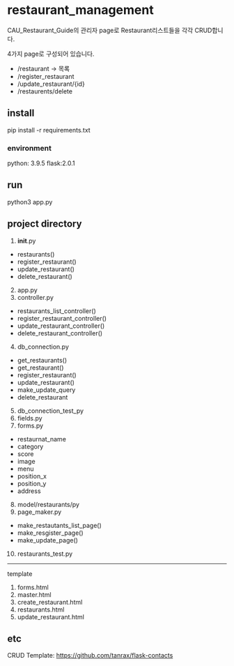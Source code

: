 # restaurant_management
CAU_Restaurant_Guide의 관리자 page로 Restaurant리스트들을 각각 CRUD합니다.

4가지 page로 구성되어 있습니다.
- /restaurant -> 목록
- /register_restaurant
- /update_restaurant/{id}
- /restaurents/delete
## install
pip install -r requirements.txt
### environment
python: 3.9.5
flask:2.0.1
## run
python3 app.py
## project directory
1. __init__.py
* restaurants()
* register_restaurant()
* update_restaurant()
* delete_restaurant()
2. app.py
3. controller.py
* restaurants_list_controller()
* register_restaurant_controller()
* update_restaurant_controller()
* delete_restaurant_controller()
4. db_connection.py
* get_restaurants()
* get_restaurant()
* register_restaurant()
* update_restaurant()
* make_update_query
* delete_restaurant
5. db_connection_test_py
6. fields.py
7. forms.py
* restaurnat_name
* category
* score
* image
* menu
* position_x
* position_y
* address
8. model/restaurants/py
9. page_maker.py
* make_restautants_list_page()
* make_resgister_page()
* make_update_page()
10. restaurants_test.py
* * *
template 
1. forms.html
2. master.html
3. create_restaurant.html
4. restaurants.html
5. update_restaurant.html
## etc
CRUD Template: https://github.com/tanrax/flask-contacts
